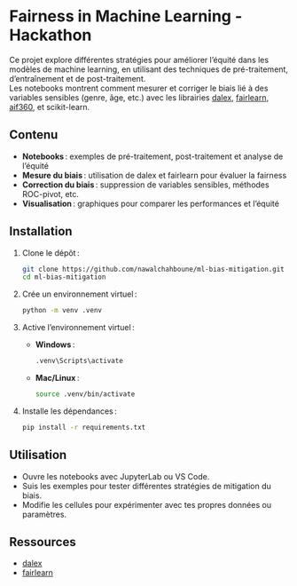 # Fairness in Machine Learning - Hackathon

Ce projet explore différentes stratégies pour améliorer l’équité dans les modèles de machine learning, en utilisant des techniques de pré-traitement, d’entraînement et de post-traitement.  
Les notebooks montrent comment mesurer et corriger le biais lié à des variables sensibles (genre, âge, etc.) avec les librairies [dalex](https://github.com/ModelOriented/DALEX), [fairlearn](https://fairlearn.org/), [aif360](https://aif360.readthedocs.io/), et scikit-learn.

## Contenu

- **Notebooks** : exemples de pré-traitement, post-traitement et analyse de l’équité
- **Mesure du biais** : utilisation de dalex et fairlearn pour évaluer la fairness
- **Correction du biais** : suppression de variables sensibles, méthodes ROC-pivot, etc.
- **Visualisation** : graphiques pour comparer les performances et l’équité

## Installation

1. Clone le dépôt :
   ```bash
   git clone https://github.com/nawalchahboune/ml-bias-mitigation.git
   cd ml-bias-mitigation
   ```

2. Crée un environnement virtuel :
   ```bash
   python -m venv .venv
   ```

3. Active l’environnement virtuel :
   - **Windows** :
     ```bash
     .venv\Scripts\activate
     ```
   - **Mac/Linux** :
     ```bash
     source .venv/bin/activate
     ```

4. Installe les dépendances :
   ```bash
   pip install -r requirements.txt
   ```

## Utilisation

- Ouvre les notebooks avec JupyterLab ou VS Code.
- Suis les exemples pour tester différentes stratégies de mitigation du biais.
- Modifie les cellules pour expérimenter avec tes propres données ou paramètres.


## Ressources

- [dalex](https://github.com/ModelOriented/DALEX)
- [fairlearn](https://fairlearn.org/)
